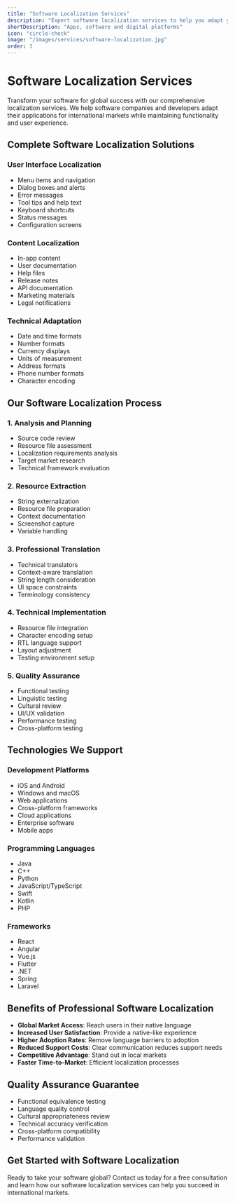 ```yaml
---
title: "Software Localization Services"
description: "Expert software localization services to help you adapt your applications, software, and digital platforms for global markets."
shortDescription: "Apps, software and digital platforms"
icon: "circle-check"
image: "/images/services/software-localization.jpg"
order: 3
---
```


# Software Localization Services

Transform your software for global success with our comprehensive localization services. We help software companies and developers adapt their applications for international markets while maintaining functionality and user experience.

## Complete Software Localization Solutions

### User Interface Localization
- Menu items and navigation
- Dialog boxes and alerts
- Error messages
- Tool tips and help text
- Keyboard shortcuts
- Status messages
- Configuration screens

### Content Localization
- In-app content
- User documentation
- Help files
- Release notes
- API documentation
- Marketing materials
- Legal notifications

### Technical Adaptation
- Date and time formats
- Number formats
- Currency displays
- Units of measurement
- Address formats
- Phone number formats
- Character encoding

## Our Software Localization Process

### 1. Analysis and Planning
- Source code review
- Resource file assessment
- Localization requirements analysis
- Target market research
- Technical framework evaluation

### 2. Resource Extraction
- String externalization
- Resource file preparation
- Context documentation
- Screenshot capture
- Variable handling

### 3. Professional Translation
- Technical translators
- Context-aware translation
- String length consideration
- UI space constraints
- Terminology consistency

### 4. Technical Implementation
- Resource file integration
- Character encoding setup
- RTL language support
- Layout adjustment
- Testing environment setup

### 5. Quality Assurance
- Functional testing
- Linguistic testing
- Cultural review
- UI/UX validation
- Performance testing
- Cross-platform testing

## Technologies We Support

### Development Platforms
- iOS and Android
- Windows and macOS
- Web applications
- Cross-platform frameworks
- Cloud applications
- Enterprise software
- Mobile apps

### Programming Languages
- Java
- C++
- Python
- JavaScript/TypeScript
- Swift
- Kotlin
- PHP

### Frameworks
- React
- Angular
- Vue.js
- Flutter
- .NET
- Spring
- Laravel

## Benefits of Professional Software Localization

- **Global Market Access**: Reach users in their native language
- **Increased User Satisfaction**: Provide a native-like experience
- **Higher Adoption Rates**: Remove language barriers to adoption
- **Reduced Support Costs**: Clear communication reduces support needs
- **Competitive Advantage**: Stand out in local markets
- **Faster Time-to-Market**: Efficient localization processes

## Quality Assurance Guarantee

- Functional equivalence testing
- Language quality control
- Cultural appropriateness review
- Technical accuracy verification
- Cross-platform compatibility
- Performance validation

## Get Started with Software Localization

Ready to take your software global? Contact us today for a free consultation and learn how our software localization services can help you succeed in international markets.